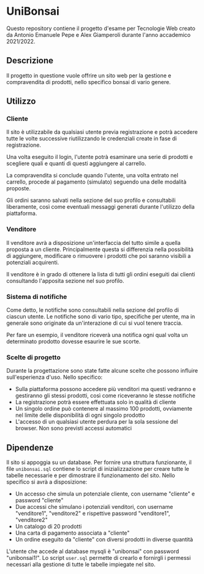 # UniBonsai

Questo repository contiene il progetto d'esame per Tecnologie Web creato da Antonio Emanuele Pepe e Alex Giamperoli durante l'anno accademico 2021/2022.

## Descrizione

Il progetto in questione vuole offrire un sito web per la gestione e compravendita di prodotti, nello specifico bonsai di vario genere.

## Utilizzo

### Cliente

Il sito è utilizzabile da qualsiasi utente previa registrazione e potrà accedere tutte le volte successive riutilizzando le credenziali create in fase di registrazione.

Una volta eseguito il login, l'utente potrà esaminare una serie di prodotti e scegliere quali e quanti di questi aggiungere al carrello.

La compravendita si conclude quando l'utente, una volta entrato nel carrello, procede al pagamento (simulato) seguendo una delle modalità proposte.

Gli ordini saranno salvati nella sezione del suo profilo e consultabili liberamente, così come eventuali messaggi generati durante l'utilizzo della piattaforma.

### Venditore

Il venditore avrà a disposizione un'interfaccia del tutto simile a quella proposta a un cliente. Principalmente questa si differenzia nella possibilità di aggiungere, modificare o rimuovere i prodotti che poi saranno visibili a potenziali acquirenti.

Il venditore è in grado di ottenere la lista di tutti gli ordini eseguiti dai clienti consultando l'apposita sezione nel suo profilo.

### Sistema di notifiche

Come detto, le notifiche sono consultabili nella sezione del profilo di ciascun utente. Le notifiche sono di vario tipo, specifiche per utente, ma in generale sono originate da un'interazione di cui si vuol tenere traccia.

Per fare un esempio, il venditore riceverà una notifica ogni qual volta un determinato prodotto dovesse esaurire le sue scorte.

### Scelte di progetto

Durante la progettazione sono state fatte alcune scelte che possono influire sull'esperienza d'uso. Nello specifico:

- Sulla piattaforma possono accedere più venditori ma questi vedranno e gestiranno gli stessi prodotti, così come riceveranno le stesse notifiche
- La registrazione potrà essere effettuata solo in qualità di cliente
- Un singolo ordine può contenere al massimo 100 prodotti, ovviamente nel limite delle disponibilità di ogni singolo prodotto
- L'accesso di un qualsiasi utente perdura per la sola sessione del browser. Non sono previsti accessi automatici

## Dipendenze

Il sito si appoggia su un database. Per fornire una struttura funzionante, il file ```unibonsai.sql``` contiene lo script di inizializzazione per creare tutte le tabelle necessarie e per dimostrare il funzionamento del sito. Nello specifico si avrà a disposizione:

- Un accesso che simula un potenziale cliente, con username "cliente" e password "cliente"
- Due accessi che simulano i potenziali venditori, con username "venditore1", "venditore2" e rispettive password "venditore1", "venditore2"
- Un catalogo di 20 prodotti
- Una carta di pagamento associata a "cliente"
- Un ordine eseguito da "cliente" con diversi prodotti in diverse quantità

L'utente che accede al database mysqli è "unibonsai" con password "unibonsai1!". Lo script ```user.sql``` permette di crearlo e fornirgli i permessi necessari alla gestione di tutte le tabelle impiegate nel sito.